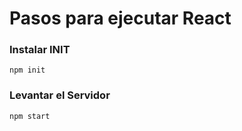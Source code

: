 # Pasos para ejecutar React


### Instalar INIT

```
npm init
```

### Levantar el Servidor

```
npm start
```

